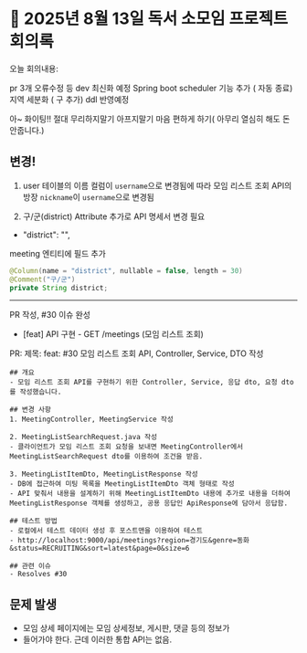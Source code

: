# 📌 2025년 8월 13일 독서 소모임 프로젝트 회의록


오늘 회의내용:

pr 3개 오류수정 등 dev 최신화 예정
Spring boot scheduler 기능 추가 ( 자동 종료)
지역 세분화 ( 구 추가) ddl 반영예정

아~ 화이팅!! 절대 무리하지말기 아프지말기 마음 편하게 하기( 아무리 열심히 해도 돈 안줍니다.)


## 변경!
1. user 테이블의 이름 컬럼이 `username`으로 변경됨에 따라
모임 리스트 조회 API의 방장 `nickname`이 `username`으로 변경됨


2. 구/군(district) Attribute 추가로 API 명세서 변경 필요
- "district": "",

meeting 엔티티에 필드 추가
```java
@Column(name = "district", nullable = false, length = 30)
@Comment("구/군")
private String district;
```

---

PR 작성, #30 이슈 완성
- [feat] API 구현 - GET /meetings (모임 리스트 조회)


PR: 제목: feat: #30 모임 리스트 조회 API, Controller, Service, DTO 작성
```text
## 개요
- 모임 리스트 조회 API를 구현하기 위한 Controller, Service, 응답 dto, 요청 dto를 작성했습니다.

## 변경 사항
1. MeetingController, MeetingService 작성

2. MeetingListSearchRequest.java 작성
- 클라이언트가 모임 리스트 조회 요청을 보내면 MeetingController에서 MeetingListSearchRequest dto를 이용하여 조건을 받음.

3. MeetingListItemDto, MeetingListResponse 작성
- DB에 접근하여 미팅 목록을 MeetingListItemDto 객체 형태로 작성
- API 맞춰서 내용을 설계하기 위해 MeetingListItemDto 내용에 추가로 내용을 더하여 MeetingListResponse 객체를 생성하고, 공용 응답인 ApiResponse에 담아서 응답함.

## 테스트 방법
- 로컬에서 테스트 데이터 생성 후 포스트맨을 이용하여 테스트
- http://localhost:9000/api/meetings?region=경기도&genre=동화&status=RECRUITING&sort=latest&page=0&size=6

## 관련 이슈
- Resolves #30 
```


## 문제 발생
- 모임 상세 페이지에는 모임 상세정보, 게시판, 댓글 등의 정보가
- 들어가야 한다. 근데 이러한 통합 API는 없음.

